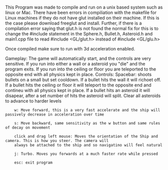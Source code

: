 This Program was made to compile and run on a unix based system such as linux or Mac. There have been errors in compiliation with the
makefile for Linux machines if they do not have glut installed on their machine. If this is the case please download freeglut and install.
Further, if there is a compilation error saying that glut.h is not found the normal fix for this is to change the #include statement
in the Sphere.h, Bullet.h, Asteroid.h and main1.cpp file to read #include <GL/glut.h> instead of #include <GL/glu.h> 

Once compiled make sure to run with 3d acceleration enabled.

Gameplay:
	The game will automatically start, and the controls are very sensitive. If you run into either a wall or a asteroid you "die"
	and the program exits. If you run into the ceiling or floor you are teleported to the opposite end with all physics kept 
	in place. 
	Controls:
		Spacebar: shoots bullets on a small but set cooldown. If a bullet hits the wall it will richoet off. If a bullet
		hits the ceiling or floor it will teleport to the opposite end and contineu with all physics kept in place. If
		a bullet hits an asteroid it will disapear, after a set number of hits the asteroid will split. Clear all asteroids
		to advance to harder levels
		
		w: Move forward, this is a very fast accelerate and the ship will passively decrease in acceleration over time
	
		s: Move backward, same sensitivity as the w button and same rules of decay on movement

		click and drag left mouse: Moves the orientation of the Ship and camera. This is how you steer. The camera will 
		always be attached to the ship and so navigatino will feel natural

		j: Turbo. Moves you forwards at a much faster rate while pressed

		esc: exit program

	